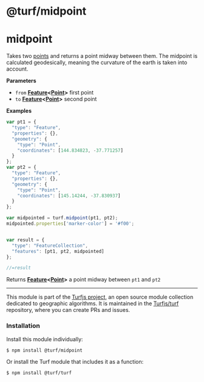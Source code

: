 # @turf/midpoint

# midpoint

Takes two [points](http://geojson.org/geojson-spec.html#point) and returns a point midway between them.
The midpoint is calculated geodesically, meaning the curvature of the earth is taken into account.

**Parameters**

-   `from` **[Feature](http://geojson.org/geojson-spec.html#feature-objects)&lt;[Point](http://geojson.org/geojson-spec.html#point)>** first point
-   `to` **[Feature](http://geojson.org/geojson-spec.html#feature-objects)&lt;[Point](http://geojson.org/geojson-spec.html#point)>** second point

**Examples**

```javascript
var pt1 = {
  "type": "Feature",
  "properties": {},
  "geometry": {
    "type": "Point",
    "coordinates": [144.834823, -37.771257]
  }
};
var pt2 = {
  "type": "Feature",
  "properties": {},
  "geometry": {
    "type": "Point",
    "coordinates": [145.14244, -37.830937]
  }
};

var midpointed = turf.midpoint(pt1, pt2);
midpointed.properties['marker-color'] = '#f00';


var result = {
  "type": "FeatureCollection",
  "features": [pt1, pt2, midpointed]
};

//=result
```

Returns **[Feature](http://geojson.org/geojson-spec.html#feature-objects)&lt;[Point](http://geojson.org/geojson-spec.html#point)>** a point midway between `pt1` and `pt2`

---

This module is part of the [Turfjs project](http://turfjs.org/), an open source
module collection dedicated to geographic algorithms. It is maintained in the
[Turfjs/turf](https://github.com/Turfjs/turf) repository, where you can create
PRs and issues.

### Installation

Install this module individually:

```sh
$ npm install @turf/midpoint
```

Or install the Turf module that includes it as a function:

```sh
$ npm install @turf/turf
```
